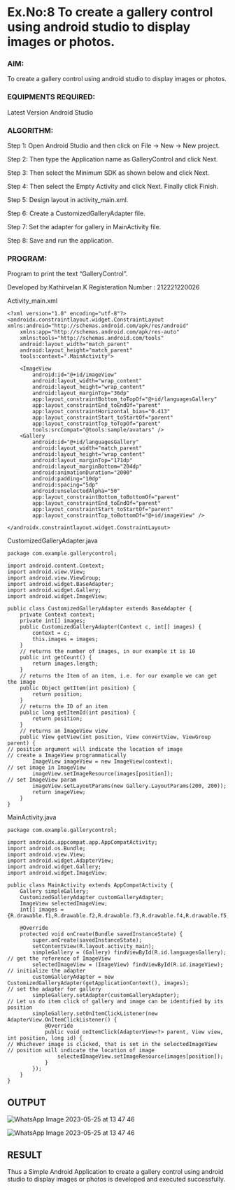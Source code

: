 # Ex.No:8 To create a gallery control using android studio to display images or photos.


### AIM:

To create a gallery control using android studio to display images or photos.

### EQUIPMENTS REQUIRED:

Latest Version Android Studio

### ALGORITHM:

Step 1: Open Android Studio and then click on File -> New -> New project.

Step 2: Then type the Application name as GalleryControl and click Next.

Step 3: Then select the Minimum SDK as shown below and click Next.

Step 4: Then select the Empty Activity and click Next. Finally click Finish.

Step 5: Design layout in activity_main.xml.

Step 6: Create a CustomizedGalleryAdapter file.

Step 7: Set the adapter for gallery in MainActivity file.

Step 8: Save and run the application.


### PROGRAM:
Program to print the text “GalleryControl”.

Developed by:Kathirvelan.K
Registeration Number : 212221220026

Activity_main.xml

```
<?xml version="1.0" encoding="utf-8"?>
<androidx.constraintlayout.widget.ConstraintLayout xmlns:android="http://schemas.android.com/apk/res/android"
    xmlns:app="http://schemas.android.com/apk/res-auto"
    xmlns:tools="http://schemas.android.com/tools"
    android:layout_width="match_parent"
    android:layout_height="match_parent"
    tools:context=".MainActivity">

    <ImageView
        android:id="@+id/imageView"
        android:layout_width="wrap_content"
        android:layout_height="wrap_content"
        android:layout_marginTop="36dp"
        app:layout_constraintBottom_toTopOf="@+id/languagesGallery"
        app:layout_constraintEnd_toEndOf="parent"
        app:layout_constraintHorizontal_bias="0.413"
        app:layout_constraintStart_toStartOf="parent"
        app:layout_constraintTop_toTopOf="parent"
        tools:srcCompat="@tools:sample/avatars" />
    <Gallery
        android:id="@+id/languagesGallery"
        android:layout_width="match_parent"
        android:layout_height="wrap_content"
        android:layout_marginTop="171dp"
        android:layout_marginBottom="204dp"
        android:animationDuration="2000"
        android:padding="10dp"
        android:spacing="5dp"
        android:unselectedAlpha="50"
        app:layout_constraintBottom_toBottomOf="parent"
        app:layout_constraintEnd_toEndOf="parent"
        app:layout_constraintStart_toStartOf="parent"
        app:layout_constraintTop_toBottomOf="@+id/imageView" />

</androidx.constraintlayout.widget.ConstraintLayout>

```
CustomizedGalleryAdapter.java

```
package com.example.gallerycontrol;

import android.content.Context;
import android.view.View;
import android.view.ViewGroup;
import android.widget.BaseAdapter;
import android.widget.Gallery;
import android.widget.ImageView;

public class CustomizedGalleryAdapter extends BaseAdapter {
    private Context context;
    private int[] images;
    public CustomizedGalleryAdapter(Context c, int[] images) {
        context = c;
        this.images = images;
    }
    // returns the number of images, in our example it is 10
    public int getCount() {
        return images.length;
    }
    // returns the Item of an item, i.e. for our example we can get the image
    public Object getItem(int position) {
        return position;
    }
    // returns the ID of an item
    public long getItemId(int position) {
        return position;
    }
    // returns an ImageView view
    public View getView(int position, View convertView, ViewGroup parent) {
// position argument will indicate the location of image
// create a ImageView programmatically
        ImageView imageView = new ImageView(context);
// set image in ImageView
        imageView.setImageResource(images[position]);
// set ImageView param
        imageView.setLayoutParams(new Gallery.LayoutParams(200, 200));
        return imageView;
    }
}
```
MainActivity.java

```
package com.example.gallerycontrol;

import androidx.appcompat.app.AppCompatActivity;
import android.os.Bundle;
import android.view.View;
import android.widget.AdapterView;
import android.widget.Gallery;
import android.widget.ImageView;

public class MainActivity extends AppCompatActivity {
    Gallery simpleGallery;
    CustomizedGalleryAdapter customGalleryAdapter;
    ImageView selectedImageView;
    int[] images = {R.drawable.f1,R.drawable.f2,R.drawable.f3,R.drawable.f4,R.drawable.f5,R.drawable.f6};

    @Override
    protected void onCreate(Bundle savedInstanceState) {
        super.onCreate(savedInstanceState);
        setContentView(R.layout.activity_main);
        simpleGallery = (Gallery) findViewById(R.id.languagesGallery);
// get the reference of ImageView
        selectedImageView = (ImageView) findViewById(R.id.imageView);
// initialize the adapter
        customGalleryAdapter = new CustomizedGalleryAdapter(getApplicationContext(), images);
// set the adapter for gallery
        simpleGallery.setAdapter(customGalleryAdapter);
// Let us do item click of gallery and image can be identified by its position
        simpleGallery.setOnItemClickListener(new AdapterView.OnItemClickListener() {
            @Override
            public void onItemClick(AdapterView<?> parent, View view, int position, long id) {
// Whichever image is clicked, that is set in the selectedImageView
// position will indicate the location of image
                selectedImageView.setImageResource(images[position]);
            }
        });
    }
}
```

## OUTPUT



![WhatsApp Image 2023-05-25 at 13 47 46](https://github.com/kannan0071/MAD-Ex.No-8/assets/119641638/35102752-eccd-4e31-a3d6-81a7632fc1b4)

![WhatsApp Image 2023-05-25 at 13 47 46](https://github.com/kannan0071/MAD-Ex.No-8/assets/119641638/1b6887ce-5ae9-43ca-801e-809698849fcc)




## RESULT
Thus a Simple Android Application to create a gallery control using android studio to display images or photos is developed and executed successfully.


